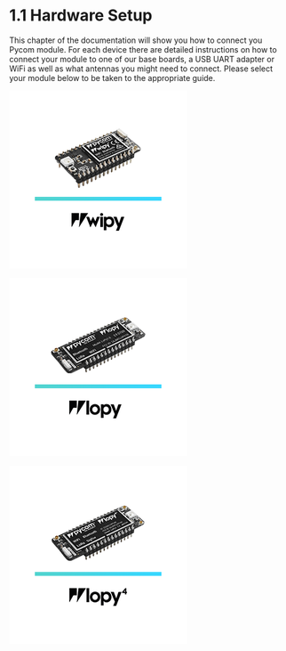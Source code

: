 # 1.1 Hardware Setup

This chapter of the documentation will show you how to connect you Pycom module. For each device there are detailed instructions on how to connect your module to one of our base boards, a USB UART adapter or WiFi as well as what antennas you might need to connect. Please select your module below to be taken to the appropriate guide.

[![](../../.gitbook/assets/wipy.png)](wipy.md)

[![](../../.gitbook/assets/lopy%20%281%29.png)](lopy.md)

[![](../../.gitbook/assets/lopy4.png)](lopy4.md)

